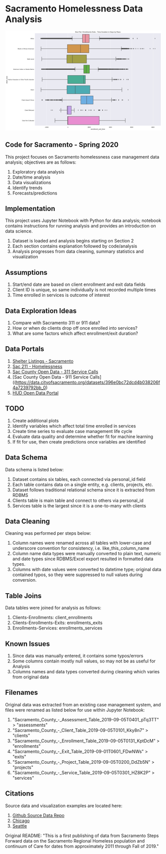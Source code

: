 # Sacramento Homelessness Data Analysis

![hmis](https://github.com/walteryu/code4sac/blob/master/images/hmis_boxplot.png)

## Code for Sacramento - Spring 2020

This project focuses on Sacramento homelessness case management data analysis; objectives are as follows:

1. Exploratory data analysis
2. Date/time analysis
3. Data visualizations
4. Identify trends
5. Forecasts/predictions

## Implementation
This project uses Jupyter Notebook with Python for data analysis; notebook contains
instructions for running analysis and provides an introduction on data science.

1. Dataset is loaded and analysis begins starting on Section 2
2. Each section contains explanation followed by code/analysis
3. Analysis progresses from data cleaning, summary statistics and visualization

## Assumptions
1. Start/end date are based on client enrollment and exit data fields
2. Client ID is unique, so same individually is not recorded multiple times
3. Time enrolled in services is outcome of interest

## Data Exploration Ideas
1. Compare with Sacramento 311 or 911 data?
2. How or when do clients drop off once enrolled into services?
3. What are some factors which affect enrollment/exit duration?

## Data Portals
1. [Shelter Listings - Sacramento](https://www.shelterlistings.org/city/sacramento-ca.html)
2. [Sac 211 - Homelessness](http://www.211sacramento.org/211/online-database/categories/homeless/)
3. [Sac County Open Data - 311 Service Calls](https://data.cityofsacramento.org/datasets/08794a6695b3483f889e9bef122517e9_0)
4. [Sac County Open Data - 911 Service Calls]((https://data.cityofsacramento.org/datasets/396e0bc72dcd4b038206f4a7239792bb_0)
5. [HUD Open Data Portal](https://www.huduser.gov/portal/datasets/pdrdatas.html)

## TODO
1. Create additional plots
2. Identify variables which affect total time enrolled in services
3. Create time series to evaluate case management life cycle
4. Evaluate data quality and determine whether fit for machine learning
5. If fit for use, then create predictions once variables are identified

## Data Schema
Data schema is listed below:

1. Dataset contains six tables, each connected via personal_id field
2. Each table contains data on a single entity, e.g. clients, projects, etc.
3. Dataset follows traditional relational schema since it is extracted from RDBMS
4. Clients table is main table and connect to others via personal_id
5. Services table is the largest since it is a one-to-many with clients

## Data Cleaning
Cleaning was performed per steps below:

1. Column names were renamed across all tables with lower-case and underscore convention for consistency, i.e. like_this_column_name
2. Column name data types were manually converted to plain text, numeric and date types since RDBMS/Excel export resulted in formatted data types.
3. Columns with date values were converted to datetime type; original data contained typos, so they were suppressed to null values during conversion.

## Table Joins
Data tables were joined for analysis as follows:

1. Clients-Enrollments: client_enrollments
2. Clients-Enrollments-Exits: enrollments_exits
3. Enrollments-Services: enrollments_services

## Known Issues
1. Since data was manually entered, it contains some typos/errors
2. Some columns contain mostly null values, so may not be as useful for Analysis
3. Columns names and data types converted during  cleaning which varies from original data

## Filenames
Original data was extracted from an existing case management system, and files were
renamed as listed below for use within Jupyter Notebook:

1. "Sacramento_County_-_Assessment_Table_2019-09-05T0401_pTq3TT" > "assessments"
2. "Sacramento_County_-_Client_Table_2019-09-05T0101_Kky8n7" > "clients"
3. "Sacramento_County_-_Enrollment_Table_2019-09-05T0131_KptDcM" > "enrollments"
4. "Sacramento_County_-_Exit_Table_2019-09-01T0601_FDwNWs" > "exits"
5. "Sacramento_County_-_Project_Table_2019-09-05T0200_DdZb5N" > "projects"
6. "Sacramento_County_-_Service_Table_2019-09-05T0301_HZ8K2P" > "services"

## Citations
Source data and visualization examples are located here:

1. [Github Source Data Repo](https://github.com/code4sac/sacramento-county-homeless-hmis-data)
2. [Chicago](https://allchicago.org/dashboard-to-end-homelessness)
3. [Seattle](http://allhomekc.org/data-overview/)

Original README: "This is a first publishing of data from Sacramento Steps Forward data on the Sacramento Regional Homeless population and continuum of Care for dates from approximately 2011 through Fall of 2019."
